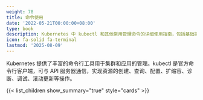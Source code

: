 ```yaml
---
weight: 78
title: 命令使用
date: '2022-05-21T00:00:00+08:00'
type: book
description: Kubernetes 中 kubectl 和其他常用管理命令的详细使用指南，包括基础操作、高级技巧和最佳实践。
icon: fa-solid fa-terminal
lastmod: '2025-08-09'
---
```


Kubernetes 提供了丰富的命令行工具用于集群和应用的管理。kubectl 是官方命令行客户端，可与 API 服务器通信，实现资源的创建、查询、配置、扩缩容、诊断、调试、滚动更新等操作。

{{< list_children show_summary="true" style="cards" >}}
